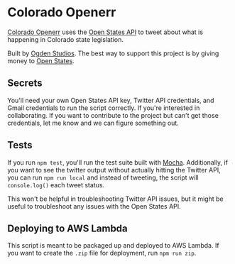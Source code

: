 # Colorado Openerr 

[Colorado Openerr](https://twitter.com/openerr_co) uses the [Open States API](https://openstates.org/) to tweet about what is happening in Colorado state legislation. 

Built by [Ogden Studios](https://ogdenstudios.xyz). The best way to support this project is by giving money to [Open States](https://openstates.org/). 

## Secrets 

You'll need your own Open States API key, Twitter API credentials, and Gmail credentials to run the script correctly. If you're interested in collaborating. If you want to contribute to the project but can't get those credentials, let me know and we can figure something out. 

## Tests 

If you run `npm test`, you'll run the test suite built with [Mocha](https://mochajs.org/). Additionally, if you want to see the twitter output without actually hitting the Twitter API, you can run `npm run local` and instead of tweeting, the script will `console.log()` each tweet status. 

This won't be helpful in troubleshooting Twitter API issues, but it might be useful to troubleshoot any issues with the Open States API. 

## Deploying to AWS Lambda 

This script is meant to be packaged up and deployed to AWS Lambda. If you want to create the `.zip` file for deployment, run `npm run zip`.